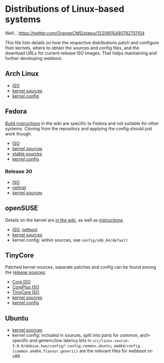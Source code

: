 # Distributions of Linux-based systems

Well... https://twitter.com/OrangeCMS/status/1220605490792751104

This file lists details on how the respective distributions patch and configure
their kernels, where to obtain the sources and config files, and the download
URLs for current release ISO images. That helps maintaining and further
developing webboot.

## Arch Linux

- [ISO](http://mirror.rackspace.com/archlinux/iso/2020.01.01/archlinux-2020.01.01-x86_64.iso)
- [kernel sources](https://git.archlinux.org/linux.git?signed#tag=v5.4.14-arch1)
- [kernel config](https://git.archlinux.org/svntogit/packages.git/tree/trunk?h=packages/linux)

## Fedora

[Build instructions](https://fedoraproject.org/wiki/Building_a_custom_kernel)
in the wiki are specific to Fedora and not suitable for other systems.
Cloning from the repository and applying the config should just work though.

- [ISO](https://download.fedoraproject.org/pub/fedora/linux/releases/31/Workstation/x86_64/iso/Fedora-Workstation-Live-x86_64-31-1.9.iso)
- [kernel sources](https://src.fedoraproject.org/rpms/kernel/tree/master)
- [stable sources](https://koji.fedoraproject.org/koji/search?terms=kernel-5.5.0-0.rc6.git3.1.fc32&type=build&match=glob)
- [kernel config](https://src.fedoraproject.org/rpms/kernel/raw/master/f/kernel-x86_64-fedora.config)

### Release 30

- [ISO](https://dl.fedoraproject.org/pub/archive/fedora/linux/releases/30/Workstation/x86_64/iso/Fedora-Workstation-Live-x86_64-30-1.2.iso)
- [netinst](https://dl.fedoraproject.org/pub/archive/fedora/linux/releases/30/Workstation/x86_64/iso/Fedora-Workstation-netinst-x86_64-30-1.2.iso)
- [kernel sources](https://dl.fedoraproject.org/pub/archive/fedora/linux/releases/30/Workstation/source/tree/Packages/k/kernel-5.0.9-301.fc30.src.rpm)

## openSUSE

Details on the kernel are [in the wiki](https://en.opensuse.org/Kernel), as well
as [instructions](https://en.opensuse.org/openSUSE:Kernel_git).

- [ISO](https://download.opensuse.org/distribution/leap/15.1/iso/openSUSE-Leap-15.1-DVD-x86_64.iso),
  [netboot](https://download.opensuse.org/distribution/leap/15.1/iso/openSUSE-Leap-15.1-NET-x86_64.iso)
- [kernel sources](https://kernel.opensuse.org/cgit/kernel-source/tree/config/x86_64/default?h=openSUSE-15.2)
- kernel config: within sources, see `config/x86_64/default`

## TinyCore

Patched kernel sources, separate patches and config can be found among the
[release sources](http://tinycorelinux.net/10.x/x86/release/src/kernel/).

- [Core ISO](http://tinycorelinux.net/10.x/x86/release/Core-current.iso)
- [CorePlus ISO](http://tinycorelinux.net/10.x/x86/release/CorePlus-current.iso)
- [TinyCore ISO](http://tinycorelinux.net/10.x/x86/release/TinyCore-current.iso)
- [kernel sources](http://tinycorelinux.net/10.x/x86/release/src/kernel/linux-4.19.10-patched.txz)
- [kernel config](http://tinycorelinux.net/10.x/x86/release/src/kernel/config-4.19.10-tinycore)

## Ubuntu

- [kernel sources](http://security.ubuntu.com/ubuntu/pool/main/l/linux-hwe/linux-source-5.0.0_5.0.0-37.40~18.04.1_all.deb)
- kernel config: included in sources, split into parts for common, arch-specific
  and generic/low latency bits in `src/linux-source-5.0.0/debian.hwe/config/`:
  `config.common.ubuntu`, `amd64/config.{common.amd64,flavour.generic}` are
  the relevant files for webboot on x86
